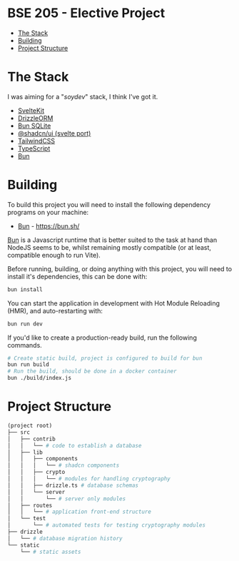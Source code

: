 <h1>BSE 205 - Elective Project</h1>

- [The Stack](#the-stack)
- [Building](#building)
- [Project Structure](#project-structure)

# The Stack

I was aiming for a "_soydev_" stack, I think I've got it.

- [SvelteKit](https://kit.svelte.dev)
- [DrizzleORM](https://orm.drizzle.team/)
- [Bun SQLite](https://bun.sh/docs/api/sqlite)
- [@shadcn/ui (svelte port)](https://www.shadcn-svelte.com/)
- [TailwindCSS](https://tailwindcss.com/)
- [TypeScript](https://www.typescriptlang.org/)
- [Bun](https://bun.sh)

# Building

To build this project you will need to install the following dependency programs on your machine:

- [Bun](https://bun.sh) - https://bun.sh/

[Bun](https://bun.sh) is a Javascript runtime that is better suited to the task at hand than NodeJS seems to be, whilst remaining mostly compatible (or at least, compatible enough to run Vite).

Before running, building, or doing anything with this project, you will need to install it's dependencies, this can be done with:

```sh
bun install
```

You can start the application in development with Hot Module Reloading (HMR), and auto-restarting with:

```sh
bun run dev
```

If you'd like to create a production-ready build, run the following commands.

```sh
# Create static build, project is configured to build for bun
bun run build
# Run the build, should be done in a docker container
bun ./build/index.js
```

# Project Structure

```py
(project root)
├── src
│   ├── contrib
│   │   └── # code to establish a database
│   ├── lib
│   │   ├── components
│   │   │   └── # shadcn components
│   │   ├── crypto
│   │   │   └── # modules for handling cryptography
│   │   ├── drizzle.ts # database schemas
│   │   └── server
│   │       └── # server only modules
│   ├── routes
│   │   └── # application front-end structure
│   └── test
│       └── # automated tests for testing cryptography modules
├── drizzle
│   └── # database migration history
└── static
    └── # static assets
```
